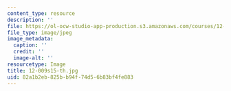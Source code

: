 ```yaml
---
content_type: resource
description: ''
file: https://ol-ocw-studio-app-production.s3.amazonaws.com/courses/12-009j-theoretical-environmental-analysis-spring-2015/82a1b2eb825bb94f74d56b83bf4fe883_12-009s15-th.jpg
file_type: image/jpeg
image_metadata:
  caption: ''
  credit: ''
  image-alt: ''
resourcetype: Image
title: 12-009s15-th.jpg
uid: 82a1b2eb-825b-b94f-74d5-6b83bf4fe883
---
```

